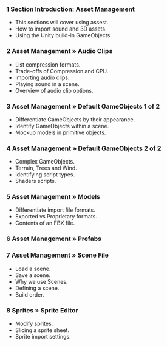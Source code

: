 ### 1 Section Introduction:  Asset Management ###

+ This sections will cover using assest.
+ How to import sound and 3D assets.
+ Using the Unity build-in GameObjects.

### 2 Asset Management »  Audio Clips ###

+ List compression formats.
+ Trade-offs of Compression and CPU.
+ Importing audio clips.
+ Playing sound in a scene.
+ Overview of audio clip options.

### 3 Asset Management »  Default GameObjects 1 of 2 ###

+ Differentiate GameObjects by their appearance.
+ Identify GameObjects within a scene.
+ Mockup models in primitive objects.

### 4 Asset Management »  Default GameObjects 2 of 2 ###

+ Complex GameObjects.
+ Terrain, Trees and Wind.
+ Identifying script types.
+ Shaders scripts.

### 5 Asset Management » Models ###

+ Differentiate import file formats.
+ Exported vs Proprietary formats.
+ Contents of an FBX file.

### 6 Asset Management »  Prefabs ###



### 7 Asset Management » Scene File ###

+ Load a scene.
+ Save a scene.
+ Why we use Scenes.
+ Defining a scene.
+ Build order.

### 8 Sprites » Sprite Editor ###

+ Modify sprites.
+ Slicing a sprite sheet.
+ Sprite import settings.
